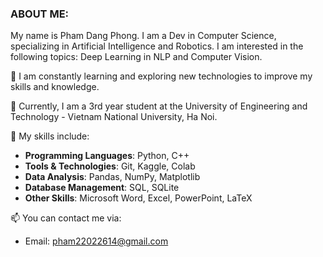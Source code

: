 ### ABOUT ME:
My name is Pham Dang Phong. I am a Dev in Computer Science, specializing in Artificial Intelligence and Robotics. I am interested in the following topics: Deep Learning in NLP and Computer Vision.<br>

🌱 I am constantly learning and exploring new technologies to improve my skills and knowledge.

📖 Currently, I am a 3rd year student at the University of Engineering and Technology - Vietnam National University, Ha Noi.

💼 My skills include:
- **Programming Languages**: Python, C++
- **Tools & Technologies**: Git, Kaggle, Colab
- **Data Analysis**: Pandas, NumPy, Matplotlib
- **Database Management**: SQL, SQLite
- **Other Skills**: Microsoft Word, Excel, PowerPoint, LaTeX

📫 You can contact me via:
- Email: pham22022614@gmail.com
